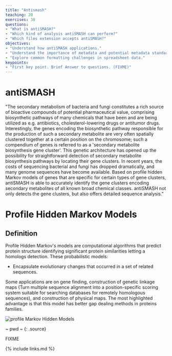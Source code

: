 ```yaml
---
title: "Antismash"
teaching: 20
exercises: 30
questions:
- "What is antiSMASH?"
- "Which kind of analysis antiSMASH can perform?"
- "Which files extension accepts antiSMASH?"
objectives:
- "Understand how antiSMASH applications."
- "Understand the importance of metadata and potential metadata standards."
- "Explore common formatting challenges in spreadsheet data."
keypoints:
- "First key point. Brief Answer to questions. (FIXME)"
---
```


# antiSMASH

"The secondary metabolism of bacteria and fungi constitutes a rich source of bioactive compounds of potential pharmaceutical value, comprising biosynthetic pathways of many chemicals that have been and are being utilized as e.g. antibiotics, cholesterol-lowering drugs or antitumor drugs. Interestingly, the genes encoding the biosynthetic pathway responsible for the production of such a secondary metabolite are very often spatially clustered together at a certain position on the chromosome; such a compendium of genes is referred to as a 'secondary metabolite biosynthesis gene cluster'. This genetic architecture has opened up the possibility for straightforward detection of secondary metabolite biosynthesis pathways by locating their gene clusters. In recent years, the costs of sequencing bacterial and fungi has dropped dramatically, and many genome sequences have become available. Based on profile hidden Markov models of genes that are specific for certain types of gene clusters, antiSMASH is able to accurately identify the gene clusters encoding secondary metabolites of all known broad chemical classes. antiSMASH not only detects the gene clusters, but also offers detailed sequence analysis."

# Profile Hidden Markov Models

## Definition

Profile Hidden Markov's models are computational algorithms that predict protein structure identifying significant protein similarities letting a homologs detection. These probabilistic models:

- Encapsulate evolutionary changes that occurred in a set of related sequences.

Some applications are on gene finding, construction of genetic linkage maps (Turn multiple sequence alignment into a position-specific scoring system suitable for searching databases for remotely homologous sequences), and construction of physical maps. The most highlighted advantage is that this model has better gap dealing methods in proteins families.

![profile Markov Hidden Models](G:/Documentos/Axel/ITESM/Academic/DCC/1st_Semester/Pre-proposal/image.jpeg)

~
pwd
~
{: .source}

FIXME

{% include links.md %}